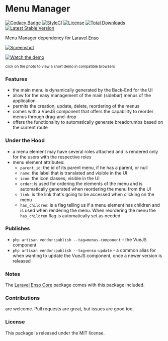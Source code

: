 <!--h-->
# Menu Manager
[![Codacy Badge](https://api.codacy.com/project/badge/Grade/3f2ff01a8dc04044a13c6f4fbb9e21bd)](https://www.codacy.com/app/laravel-enso/MenuManager?utm_source=github.com&utm_medium=referral&utm_content=laravel-enso/MenuManager&utm_campaign=badger)
[![StyleCI](https://styleci.io/repos/94800927/shield?branch=master)](https://styleci.io/repos/94800927)
[![License](https://poser.pugx.org/laravel-enso/menumanager/license)](https://https://packagist.org/packages/laravel-enso/menumanager)
[![Total Downloads](https://poser.pugx.org/laravel-enso/menumanager/downloads)](https://packagist.org/packages/laravel-enso/menumanager)
[![Latest Stable Version](https://poser.pugx.org/laravel-enso/menumanager/version)](https://packagist.org/packages/laravel-enso/menumanager)
<!--/h-->

Menu Manager dependency for [Laravel Enso](https://github.com/laravel-enso/Enso)

[![Screenshot](https://laravel-enso.github.io/menumanager/screenshots/Selection_027_thumb.png)](https://laravel-enso.github.io/menumanager/screenshots/Selection_027.png)

[![Watch the demo](https://laravel-enso.github.io/menumanager/screenshots/Selection_012_thumb.png)](https://laravel-enso.github.io/menumanager/videos/menu_reorder.webm)

<sup>click on the photo to view a short demo in compatible browsers</sup>

### Features

- the main menu is dynamically generated by the Back-End for the UI
- allow for the easy management of the main (sidebar) menus of the application
- permits the creation, update, delete, reordering of the menus
- comes with a VueJS component that offers the capability to reorder menus through drag-and-drop
- offers the functionality to automatically generate breadcrumbs based on the current route

### Under the Hood

- a menu element may have several roles attached and is rendered only for the users with the respective roles
- menu element attributes:
  - `parent_id`: the id of its parent menu, if he has a parent, or null
  - `name`: the label that is translated and visible in the UI
  - `icon`: the icon classes, visible in the UI
  - `order`: is used for ordering the elements of the menu and is automatically generated when reordering the menu from the UI
  - `link`: is the link that's going to be accessed when clicking on the menu
  - `has_children`: is a flag telling us if a menu element has children and is used when rendering the menu. When reordering the menu the `has_children` flag is automatically set as needed

### Publishes

- `php artisan vendor:publish --tag=menus-component` - the VueJS component
- `php artisan vendor:publish --tag=enso-update` - a common alias for when wanting to update the VueJS component,
once a newer version is released

### Notes

The [Laravel Enso Core](https://github.com/laravel-enso/Core) package comes with this package included.

<!--h-->
### Contributions

are welcome. Pull requests are great, but issues are good too.

### License

This package is released under the MIT license.
<!--/h-->